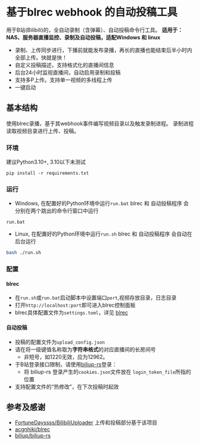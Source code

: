 # 基于blrec webhook 的自动投稿工具

用于B站(Bilibili)的，全自动录制（含弹幕）、自动投稿命令行工具。
**适用于：NAS、服务器直播监控、录制及自动投稿，适配Windows 和 linux**

- 录制、上传同步进行，下播前就能发布录播，再长的直播也能结束后半小时内全部上传。快就是快！
- 自定义投稿描述，支持格式化的直播间信息
- 后台24小时监视直播间，自动启用录制和投稿
- 支持多P上传。支持单一视频的多线程上传
- 一键启动

## 基本结构
使用blrec录播，基于其webhook事件编写视频目录以及触发录制进程。
录制进程读取视频目录进行上传、投稿。

### 环境
建议Python3.10+, 3.10以下未测试
```
pip install -r requirements.txt
```

### 运行
- Windows, 在配置好的Python环境中运行`run.bat`
blrec 和 自动投稿程序 会分别在两个跳出的命令行窗口中运行
```
run.bat
```


- Linux, 在配置好的Python环境中运行`run.sh`
blrec 和 自动投稿程序 会自动在后台运行
```bash
bash ./run.sh
```
### 配置
#### blrec
- 在`run.sh`或`run.bat`启动脚本中设置端口`port`,视频存放目录，日志目录
- 打开`http://localhost:port`即可进入blrec控制面板
- blrec具体配置文件为`settings.toml`，详见 [blrec](https://github.com/acgnhiki/blrec)

#### 自动投稿
- 投稿的配置文件为`upload_config.json`
- 请在将一级键值名称取为**字符串格式**的对应直播间的长房间号
  - 非短号，如1220无效，应为12962。
- 于B站登录接口限制，请使用[biliup-rs](https://github.com/biliup/biliup-rs)登录：
  - 将 biliup-rs 登录产生的`cookies.json`文件放在 `login_token_file`所指的位置
- 支持配置文件的“热修改”，在下次投稿时起效

## 参考及感谢

- [FortuneDayssss/BilibiliUploader](https://github.com/FortuneDayssss/BilibiliUploader) 上传和投稿部分基于该项目
- [acgnhiki/blrec](https://github.com/acgnhiki/blrec)
- [biliup/biliup-rs](https://github.com/biliup/biliup-rs)







